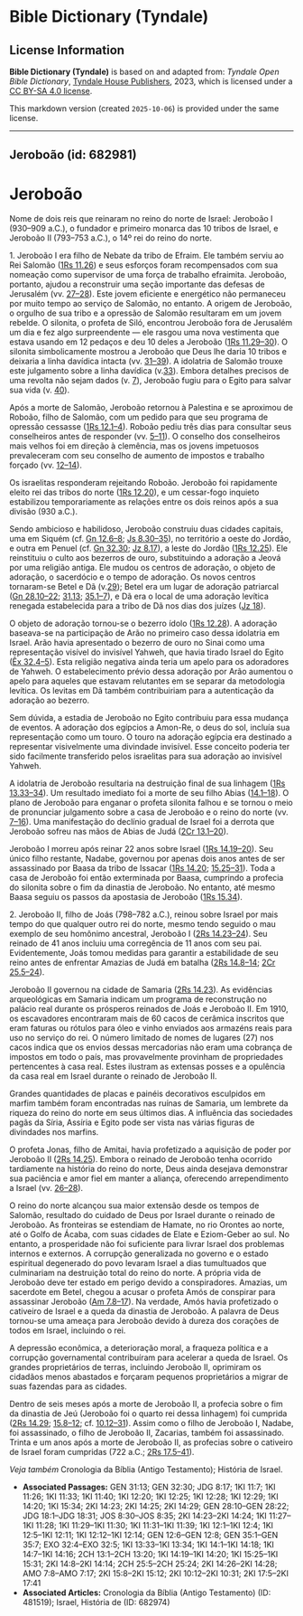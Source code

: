 # Bible Dictionary (Tyndale)

## License Information

**Bible Dictionary (Tyndale)** is based on and adapted from: _Tyndale Open Bible Dictionary_, [Tyndale House Publishers](https://tyndaleopenresources.com/), 2023, which is licensed under a [CC BY-SA 4.0 license](https://creativecommons.org/licenses/by-sa/4.0/legalcode.en).

This markdown version (created `2025-10-06`) is provided under the same license.



--------------------------------

## Jeroboão (id: 682981)

Jeroboão
========

Nome de dois reis que reinaram no reino do norte de Israel: Jeroboão I (930–909 a.C.), o fundador e primeiro monarca das 10 tribos de Israel, e Jeroboão II (793–753 a.C.), o 14º rei do reino do norte.

1\. Jeroboão I era filho de Nebate da tribo de Efraim. Ele também serviu ao Rei Salomão ([1Rs 11\.26](https://ref.ly/1Kgs11:26)) e seus esforços foram recompensados com sua nomeação como supervisor de uma força de trabalho efraimita. Jeroboão, portanto, ajudou a reconstruir uma seção importante das defesas de Jerusalém (vv. [27–28](https://ref.ly/1Kgs11:27-1Kgs11:28)). Este jovem eficiente e energético não permaneceu por muito tempo ao serviço de Salomão, no entanto. A origem de Jeroboão, o orgulho de sua tribo e a opressão de Salomão resultaram em um jovem rebelde. O silonita, o profeta de Siló, encontrou Jeroboão fora de Jerusalém um dia e fez algo surpreendente — ele rasgou uma nova vestimenta que estava usando em 12 pedaços e deu 10 deles a Jeroboão ([1Rs 11\.29–30](https://ref.ly/1Kgs11:29-1Kgs11:30)). O silonita simbolicamente mostrou a Jeroboão que Deus lhe daria 10 tribos e deixaria a linha davídica intacta (vv. [31–39](https://ref.ly/1Kgs11:31-1Kgs11:39)). A idolatria de Salomão trouxe este julgamento sobre a linha davídica (v.[33](https://ref.ly/1Kgs11:33)). Embora detalhes precisos de uma revolta não sejam dados (v. [7](https://ref.ly/1Kgs11:7)), Jeroboão fugiu para o Egito para salvar sua vida (v. [40](https://ref.ly/1Kgs11:40)).

Após a morte de Salomão, Jeroboão retornou à Palestina e se aproximou de Roboão, filho de Salomão, com um pedido para que seu programa de opressão cessasse ([1Rs 12\.1–4](https://ref.ly/1Kgs12:1-1Kgs12:4)). Roboão pediu três dias para consultar seus conselheiros antes de responder (vv. [5–11](https://ref.ly/1Kgs12:5-1Kgs12:11)). O conselho dos conselheiros mais velhos foi em direção à clemência, mas os jovens impetuosos prevaleceram com seu conselho de aumento de impostos e trabalho forçado (vv. [12–14](https://ref.ly/1Kgs12:12-1Kgs12:14)).

Os israelitas responderam rejeitando Roboão. Jeroboão foi rapidamente eleito rei das tribos do norte ([1Rs 12\.20](https://ref.ly/1Kgs12:20)), e um cessar\-fogo inquieto estabilizou temporariamente as relações entre os dois reinos após a sua divisão (930 a.C.).

Sendo ambicioso e habilidoso, Jeroboão construiu duas cidades capitais, uma em Siquém (cf. [Gn 12\.6–8](https://ref.ly/Gen12:6-Gen12:8); [Js 8\.30–35](https://ref.ly/Josh8:30-Josh8:35)), no território a oeste do Jordão, e outra em Penuel (cf. [Gn 32\.30](https://ref.ly/Gen32:30); [Jz 8\.17](https://ref.ly/Judg8:17)), a leste do Jordão ([1Rs 12\.25](https://ref.ly/1Kgs12:25)). Ele reinstituiu o culto aos bezerros de ouro, substituindo a adoração a Jeová por uma religião antiga. Ele mudou os centros de adoração, o objeto de adoração, o sacerdócio e o tempo de adoração. Os novos centros tornaram\-se Betel e Dã (v.[29](https://ref.ly/1Kgs12:29)); Betel era um lugar de adoração patriarcal ([Gn 28\.10–22](https://ref.ly/Gen28:10-Gen28:22); [31\.13](https://ref.ly/Gen31:13); [35\.1–7](https://ref.ly/Gen35:1-Gen35:7)), e Dã era o local de uma adoração levítica renegada estabelecida para a tribo de Dã nos dias dos juízes ([Jz 18](https://ref.ly/Judg18:1-Judg18:31)).

O objeto de adoração tornou\-se o bezerro ídolo ([1Rs 12\.28](https://ref.ly/1Kgs12:28)). A adoração baseava\-se na participação de Arão no primeiro caso dessa idolatria em Israel. Arão havia apresentado o bezerro de ouro no Sinai como uma representação visível do invisível Yahweh, que havia tirado Israel do Egito ([Êx 32\.4–5](https://ref.ly/Exod32:4-Exod32:5)). Esta religião negativa ainda teria um apelo para os adoradores de Yahweh. O estabelecimento prévio dessa adoração por Arão aumentou o apelo para aqueles que estavam relutantes em se separar da metodologia levítica. Os levitas em Dã também contribuiriam para a autenticação da adoração ao bezerro.

Sem dúvida, a estadia de Jeroboão no Egito contribuiu para essa mudança de eventos. A adoração dos egípcios a Amon\-Re, o deus do sol, incluía sua representação como um touro. O touro na adoração egípcia era destinado a representar visivelmente uma divindade invisível. Esse conceito poderia ter sido facilmente transferido pelos israelitas para sua adoração ao invisível Yahweh.

A idolatria de Jeroboão resultaria na destruição final de sua linhagem ([1Rs 13\.33–34](https://ref.ly/1Kgs13:33-1Kgs13:34)). Um resultado imediato foi a morte de seu filho Abias ([14\.1–18](https://ref.ly/1Kgs14:1-1Kgs14:18)). O plano de Jeroboão para enganar o profeta silonita falhou e se tornou o meio de pronunciar julgamento sobre a casa de Jeroboão e o reino do norte (vv. [7–16](https://ref.ly/1Kgs14:7-1Kgs14:16)). Uma manifestação do declínio gradual de Israel foi a derrota que Jeroboão sofreu nas mãos de Abias de Judá ([2Cr 13\.1–20](https://ref.ly/2Chr13:1-2Chr13:20)).

Jeroboão I morreu após reinar 22 anos sobre Israel ([1Rs 14\.19–20](https://ref.ly/1Kgs14:19-1Kgs14:20)). Seu único filho restante, Nadabe, governou por apenas dois anos antes de ser assassinado por Baasa da tribo de Issacar ([1Rs 14\.20](https://ref.ly/1Kgs14:20); [15\.25–31](https://ref.ly/1Kgs15:25-1Kgs15:31)). Toda a casa de Jeroboão foi então exterminada por Baasa, cumprindo a profecia do silonita sobre o fim da dinastia de Jeroboão. No entanto, até mesmo Baasa seguiu os passos da apostasia de Jeroboão ([1Rs 15\.34](https://ref.ly/1Kgs15:34)).

2\. Jeroboão II, filho de Joás (798–782 a.C.), reinou sobre Israel por mais tempo do que qualquer outro rei do norte, mesmo tendo seguido o mau exemplo de seu homônimo ancestral, Jeroboão I ([2Rs 14\.23–24](https://ref.ly/2Kgs14:23-2Kgs14:24)). Seu reinado de 41 anos incluiu uma corregência de 11 anos com seu pai. Evidentemente, Joás tomou medidas para garantir a estabilidade de seu reino antes de enfrentar Amazias de Judá em batalha ([2Rs 14\.8–14](https://ref.ly/2Kgs14:8-2Kgs14:14); [2Cr 25\.5–24](https://ref.ly/2Chr25:5-2Chr25:24)).

Jeroboão II governou na cidade de Samaria ([2Rs 14\.23](https://ref.ly/2Kgs14:23)). As evidências arqueológicas em Samaria indicam um programa de reconstrução no palácio real durante os prósperos reinados de Joás e Jeroboão II. Em 1910, os escavadores encontraram mais de 60 cacos de cerâmica inscritos que eram faturas ou rótulos para óleo e vinho enviados aos armazéns reais para uso no serviço do rei. O número limitado de nomes de lugares (27\) nos cacos indica que os envios dessas mercadorias não eram uma cobrança de impostos em todo o país, mas provavelmente provinham de propriedades pertencentes à casa real. Estes ilustram as extensas posses e a opulência da casa real em Israel durante o reinado de Jeroboão II.

Grandes quantidades de placas e painéis decorativos esculpidos em marfim também foram encontradas nas ruínas de Samaria, um lembrete da riqueza do reino do norte em seus últimos dias. A influência das sociedades pagãs da Síria, Assíria e Egito pode ser vista nas várias figuras de divindades nos marfins.

O profeta Jonas, filho de Amitai, havia profetizado a aquisição de poder por Jeroboão II ([2Rs 14\.25](https://ref.ly/2Kgs14:25)). Embora o reinado de Jeroboão tenha ocorrido tardiamente na história do reino do norte, Deus ainda desejava demonstrar sua paciência e amor fiel em manter a aliança, oferecendo arrependimento a Israel (vv. [26–28](https://ref.ly/2Kgs14:26-2Kgs14:28)).

O reino do norte alcançou sua maior extensão desde os tempos de Salomão, resultado do cuidado de Deus por Israel durante o reinado de Jeroboão. As fronteiras se estendiam de Hamate, no rio Orontes ao norte, até o Golfo de Ácaba, com suas cidades de Elate e Eziom\-Geber ao sul. No entanto, a prosperidade não foi suficiente para livrar Israel dos problemas internos e externos. A corrupção generalizada no governo e o estado espiritual degenerado do povo levaram Israel a dias tumultuados que culminariam na destruição total do reino do norte. A própria vida de Jeroboão deve ter estado em perigo devido a conspiradores. Amazias, um sacerdote em Betel, chegou a acusar o profeta Amós de conspirar para assassinar Jeroboão ([Am 7\.8–17](https://ref.ly/Amos7:8-Amos7:17)). Na verdade, Amós havia profetizado o cativeiro de Israel e a queda da dinastia de Jeroboão. A palavra de Deus tornou\-se uma ameaça para Jeroboão devido à dureza dos corações de todos em Israel, incluindo o rei.

A depressão econômica, a deterioração moral, a fraqueza política e a corrupção governamental contribuíram para acelerar a queda de Israel. Os grandes proprietários de terras, incluindo Jeroboão II, oprimiram os cidadãos menos abastados e forçaram pequenos proprietários a migrar de suas fazendas para as cidades.

Dentro de seis meses após a morte de Jeroboão II, a profecia sobre o fim da dinastia de Jeú (Jeroboão foi o quarto rei dessa linhagem) foi cumprida ([2Rs 14\.29](https://ref.ly/2Kgs14:29); [15\.8–12](https://ref.ly/2Kgs15:8-2Kgs15:12); cf. [10\.12–31](https://ref.ly/2Kgs10:12-2Kgs10:31)). Assim como o filho de Jeroboão I, Nadabe, foi assassinado, o filho de Jeroboão II, Zacarias, também foi assassinado. Trinta e um anos após a morte de Jeroboão II, as profecias sobre o cativeiro de Israel foram cumpridas (722 a.C.; [2Rs 17\.5–41](https://ref.ly/2Kgs17:5-2Kgs17:41)).

*Veja também* Cronologia da Bíblia (Antigo Testamento); História de Israel.

* **Associated Passages:** GEN 31:13; GEN 32:30; JDG 8:17; 1KI 11:7; 1KI 11:26; 1KI 11:33; 1KI 11:40; 1KI 12:20; 1KI 12:25; 1KI 12:28; 1KI 12:29; 1KI 14:20; 1KI 15:34; 2KI 14:23; 2KI 14:25; 2KI 14:29; GEN 28:10–GEN 28:22; JDG 18:1–JDG 18:31; JOS 8:30–JOS 8:35; 2KI 14:23–2KI 14:24; 1KI 11:27–1KI 11:28; 1KI 11:29–1KI 11:30; 1KI 11:31–1KI 11:39; 1KI 12:1–1KI 12:4; 1KI 12:5–1KI 12:11; 1KI 12:12–1KI 12:14; GEN 12:6–GEN 12:8; GEN 35:1–GEN 35:7; EXO 32:4–EXO 32:5; 1KI 13:33–1KI 13:34; 1KI 14:1–1KI 14:18; 1KI 14:7–1KI 14:16; 2CH 13:1–2CH 13:20; 1KI 14:19–1KI 14:20; 1KI 15:25–1KI 15:31; 2KI 14:8–2KI 14:14; 2CH 25:5–2CH 25:24; 2KI 14:26–2KI 14:28; AMO 7:8–AMO 7:17; 2KI 15:8–2KI 15:12; 2KI 10:12–2KI 10:31; 2KI 17:5–2KI 17:41
* **Associated Articles:** Cronologia da Bíblia (Antigo Testamento) (ID: 481519); Israel, História de (ID: 682974)

